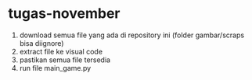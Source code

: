 # tugas-november
1. download semua file yang ada di repository ini (folder gambar/scraps bisa diignore)
2. extract file ke visual code
3. pastikan semua file tersedia
4. run file main_game.py
